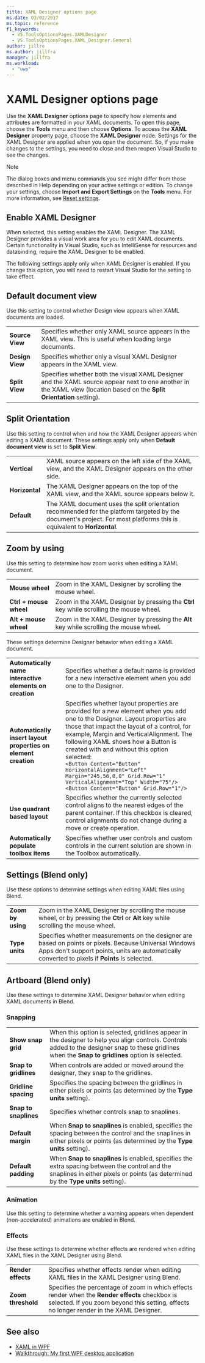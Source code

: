 ```yaml
---
title: XAML Designer options page
ms.date: 03/02/2017
ms.topic: reference
f1_keywords:
  - VS.ToolsOptionsPages.XAMLDesigner
  - VS.ToolsOptionsPages.XAML_Designer.General
author: jillre
ms.author: jillfra
manager: jillfra
ms.workload:
  - "uwp"
---
```

# XAML Designer options page

Use the **XAML Designer** options page to specify how elements and attributes are formatted in your XAML documents. To open this page, choose the **Tools** menu and then choose **Options**. To access the **XAML Designer** property page, choose the **XAML Designer** node. Settings for the XAML Designer are applied when you open the document. So, if you make changes to the settings, you need to close and then reopen Visual Studio to see the changes.

> [!NOTE]
> The dialog boxes and menu commands you see might differ from those described in Help depending on your active settings or edition. To change your settings, choose **Import and Export Settings** on the **Tools** menu. For more information, see [Reset settings](../environment-settings.md#reset-settings).

## Enable XAML Designer

When selected, this setting enables the XAML Designer. The XAML Designer provides a visual work area for you to edit XAML documents. Certain functionality in Visual Studio, such as IntelliSense for resources and databinding, require the XAML Designer to be enabled.

The following settings apply only when XAML Designer is enabled. If you change this option, you will need to restart Visual Studio for the setting to take effect.

## Default document view

Use this setting to control whether Design view appears when XAML documents are loaded.

|||
|-|-|
|**Source View**|Specifies whether only XAML source appears in the XAML view. This is useful when  loading large documents.|
|**Design View**|Specifies whether only a visual XAML Designer appears in the XAML view.|
|**Split View**|Specifies whether both the visual XAML Designer and the XAML source appear next to one another in the XAML view (location based on the **Split Orientation** setting).|

## Split Orientation

Use this setting to control when and how the XAML Designer appears when editing a XAML document. These settings apply only when **Default document view** is set to **Split View**.

|||
|-|-|
|**Vertical**|XAML source appears on the left side of the XAML view, and the XAML Designer appears on the other side.|
|**Horizontal**|The XAML Designer appears on the top of the XAML view, and the XAML source appears below it.|
|**Default**|The XAML document uses the split orientation recommended for the platform targeted by the document's project. For most platforms this is equivalent to **Horizontal**.|

## Zoom by using

Use this setting to determine how zoom works when editing a XAML document.

|||
|-|-|
|**Mouse wheel**|Zoom in the XAML Designer by scrolling the mouse wheel.|
|**Ctrl + mouse wheel**|Zoom in the XAML Designer by pressing the **Ctrl** key while scrolling the mouse wheel.|
|**Alt + mouse wheel**|Zoom in the XAML Designer by pressing the **Alt** key while scrolling the mouse wheel.|

These settings determine Designer behavior when editing a XAML document.

|||
|-|-|
|**Automatically name interactive elements on creation**|Specifies whether a default name is provided for a new interactive element when you add one to the Designer.|
|**Automatically insert layout properties on element creation**|Specifies whether layout properties are provided for a new element when you add one to the Designer. Layout properties are those that impact the layout of a control, for example, Margin and VerticalAlignment. The following XAML shows how a Button is created with and without this option selected:<br />`<Button Content="Button" HorizontalAlignment="Left" Margin="245,56,0,0" Grid.Row="1" VerticalAlignment="Top" Width="75"/>`<br />`<Button Content="Button" Grid.Row="1"/>`|
|**Use quadrant based layout**|Specifies whether the currently selected control aligns to the nearest edges of the parent container. If this checkbox is cleared, control alignments do not change during a move or create operation.|
|**Automatically populate toolbox items**|Specifies whether user controls and custom controls in the current solution are shown in the Toolbox automatically.|

## Settings (Blend only)

Use these options to determine settings when editing XAML files using Blend.

|||
|-|-|
|**Zoom by using**|Zoom in the XAML Designer by scrolling the mouse wheel, or by pressing the **Ctrl** or **Alt** key while scrolling the mouse wheel.|
|**Type units**|Specifies whether measurements on the designer are based on points or pixels. Because Universal Windows Apps don't support points, units are automatically converted to pixels if **Points** is selected.|

## Artboard (Blend only)

Use these settings to determine XAML Designer behavior when editing XAML documents in Blend.

### Snapping

|||
|-|-|
|**Show snap grid**|When this option is selected, gridlines appear in the designer to help you align controls. Controls added to the designer snap to these gridlines when the **Snap to gridlines** option is selected.|
|**Snap to gridlines**|When controls are added or moved around the designer, they snap to the gridlines.|
|**Gridline spacing**|Specifies the spacing between the gridlines in either pixels or points (as determined by the **Type units** setting).|
|**Snap to snaplines**|Specifies whether controls snap to snaplines.|
|**Default margin**|When **Snap to snaplines** is enabled, specifies the spacing between the control and the snaplines in either pixels or points (as determined by the **Type units** setting).|
|**Default padding**|When **Snap to snaplines** is enabled, specifies the extra spacing between the control and the snaplines in either pixels or points (as determined by the **Type units** setting).|

### Animation

Use this setting to determine whether a warning appears when dependent (non-accelerated) animations are enabled in Blend.

### Effects

Use these settings to determine whether effects are rendered when editing XAML files in the XAML Designer using Blend.

|||
|-|-|
|**Render effects**|Specifies whether effects render when editing XAML files in the XAML Designer using Blend.|
|**Zoom threshold**|Specifies the percentage of zoom in which effects render when the **Render effects** checkbox is selected. If you zoom beyond this setting, effects no longer render in the XAML Designer.|

## See also

- [XAML in WPF](/dotnet/framework/wpf/advanced/xaml-in-wpf)
- [Walkthrough: My first WPF desktop application](/dotnet/framework/wpf/getting-started/walkthrough-my-first-wpf-desktop-application)
